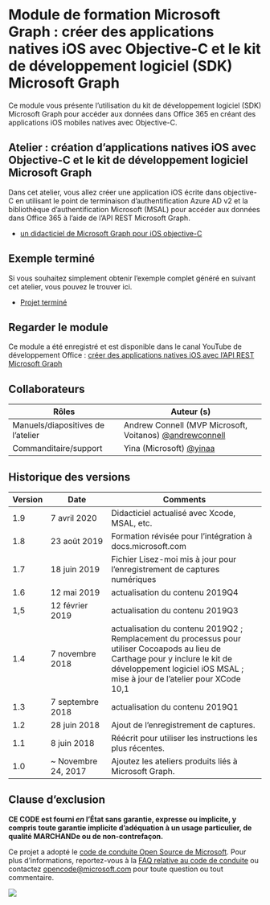 # <a name="microsoft-graph-training-module---build-ios-native-apps-with-objective-c-and-the-microsoft-graph-sdk"></a>Module de formation Microsoft Graph : créer des applications natives iOS avec Objective-C et le kit de développement logiciel (SDK) Microsoft Graph

Ce module vous présente l’utilisation du kit de développement logiciel (SDK) Microsoft Graph pour accéder aux données dans Office 365 en créant des applications iOS mobiles natives avec Objective-C.

## <a name="lab---build-ios-native-apps-with-objective-c-and-the-microsoft-graph-sdk"></a>Atelier : création d’applications natives iOS avec Objective-C et le kit de développement logiciel Microsoft Graph

Dans cet atelier, vous allez créer une application iOS écrite dans objective-C en utilisant le point de terminaison d’authentification Azure AD v2 et la bibliothèque d’authentification Microsoft (MSAL) pour accéder aux données dans Office 365 à l’aide de l’API REST Microsoft Graph.

- [un didacticiel de Microsoft Graph pour iOS objective-C](https://docs.microsoft.com/graph/tutorials/ios-objectivec)

## <a name="completed-sample"></a>Exemple terminé

Si vous souhaitez simplement obtenir l’exemple complet généré en suivant cet atelier, vous pouvez le trouver ici.

- [Projet terminé](demo)

## <a name="watch-the-module"></a>Regarder le module

Ce module a été enregistré et est disponible dans le canal YouTube de développement Office : [créer des applications natives iOS avec l’API REST Microsoft Graph](https://youtu.be/Gg8Qy1Dqyzw)

## <a name="contributors"></a>Collaborateurs

|        Rôles         |                                       Auteur (s)                                       |
| -------------------- | ------------------------------------------------------------------------------------- |
| Manuels/diapositives de l’atelier | Andrew Connell (MVP Microsoft, Voitanos) [@andrewconnell](//github.com/andrewconnell) |
| Commanditaire/support    | Yina (Microsoft) [@yinaa](//github.com/yinaa)                                  |

## <a name="version-history"></a>Historique des versions

| Version |        Date        |                                                               Comments                                                               |
| ------- | ------------------ | ------------------------------------------------------------------------------------------------------------------------------------ |
| 1.9     | 7 avril 2020      | Didacticiel actualisé avec Xcode, MSAL, etc.                                                                                     |
| 1.8     | 23 août 2019    | Formation révisée pour l’intégration à docs.microsoft.com                                                                                |
| 1.7     | 18 juin 2019      | Fichier Lisez-moi mis à jour pour l’enregistrement de captures numériques                                                                                     |
| 1.6     | 12 mai 2019       | actualisation du contenu 2019Q4                                                                                                               |
| 1,5     | 12 février 2019  | actualisation du contenu 2019Q3                                                                                                               |
| 1.4     | 7 novembre 2018   | actualisation du contenu 2019Q2 ; Remplacement du processus pour utiliser Cocoapods au lieu de Carthage pour y inclure le kit de développement logiciel iOS MSAL ; mise à jour de l’atelier pour XCode 10,1 |
| 1.3     | 7 septembre 2018  | actualisation du contenu 2019Q1                                                                                                               |
| 1.2     | 28 juin 2018      | Ajout de l’enregistrement de captures.                                                                                                                    |
| 1.1     | 8 juin 2018       | Réécrit pour utiliser les instructions les plus récentes.                                                                                                    |
| 1.0     | ~ Novembre 24, 2017 | Ajoutez les ateliers produits liés à Microsoft Graph.                                                                                       |

## <a name="disclaimer"></a>Clause d’exclusion

**CE CODE est fourni _en_ l’État sans garantie, expresse ou implicite, y compris toute garantie implicite d’adéquation à un usage particulier, de qualité MARCHANDe ou de non-contrefaçon.**

Ce projet a adopté le [code de conduite Open Source de Microsoft](https://opensource.microsoft.com/codeofconduct/). Pour plus d’informations, reportez-vous à la [FAQ relative au code de conduite](https://opensource.microsoft.com/codeofconduct/faq/) ou contactez [opencode@microsoft.com](mailto:opencode@microsoft.com) pour toute question ou tout commentaire.

<img src="https://telemetry.sharepointpnp.com/msgraph-training-ios-objectivec" />
